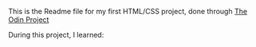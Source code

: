 This is the Readme file for my first HTML/CSS project, done through [The Odin Project](http://www.theodinproject.com/web-development-101/html-css)

During this project, I learned:
